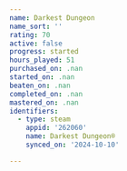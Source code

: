 ```yaml
---
name: Darkest Dungeon
name_sort: ''
rating: 70
active: false
progress: started
hours_played: 51
purchased_on: .nan
started_on: .nan
beaten_on: .nan
completed_on: .nan
mastered_on: .nan
identifiers:
  - type: steam
    appid: '262060'
    name: Darkest Dungeon®
    synced_on: '2024-10-10'

---
```

